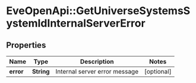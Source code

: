 # EveOpenApi::GetUniverseSystemsSystemIdInternalServerError

## Properties
Name | Type | Description | Notes
------------ | ------------- | ------------- | -------------
**error** | **String** | Internal server error message | [optional] 



